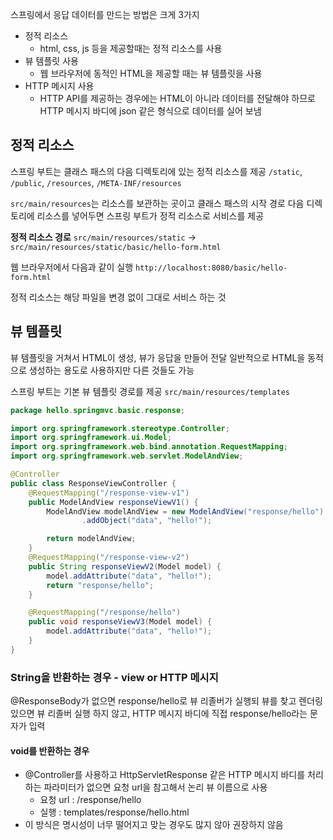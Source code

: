 스프링에서 응답 데이터를 만드는 방법은 크게 3가지
* 정적 리소스
  * html, css, js 등을 제공할때는 정적 리소스를 사용
* 뷰 템플릿 사용
  * 웹 브라우저에 동적인 HTML을 제공할 때는 뷰 템플릿을 사용
* HTTP 메시지 사용
  * HTTP API를 제공하는 경우에는 HTML이 아니라 데이터를 전달해야 하므로 HTTP 메시지 바디에 json 같은 형식으로 데이터를 실어 보냄

## 정적 리소스 
스프링 부트는 클래스 패스의 다음 디렉토리에 있는 정적 리소스를 제공
`/static`, `/public`, `/resources`, `/META-INF/resources`

`src/main/resources`는 리소스를 보관하는 곳이고 클래스 패스의 시작 경로
다음 디렉토리에 리소스를 넣어두면 스프링 부트가 정적 리소스로 서비스를 제공

**정적 리소스 경로**
`src/main/resources/static` -> `src/main/resources/static/basic/hello-form.html`

웹 브라우저에서 다음과 같이 실행
`http://localhost:8080/basic/hello-form.html`

정적 리소스는 해당 파일을 변경 없이 그대로 서비스 하는 것

## 뷰 템플릿
뷰 템플릿을 거쳐서 HTML이 생성, 뷰가 응답을 만들어 전달
일반적으로 HTML을 동적으로 생성하는 용도로 사용하지만 다른 것들도 가능

스프링 부트는 기본 뷰 템플릿 경로를 제공
`src/main/resources/templates`

```java
package hello.springmvc.basic.response;

import org.springframework.stereotype.Controller;
import org.springframework.ui.Model;
import org.springframework.web.bind.annotation.RequestMapping;
import org.springframework.web.servlet.ModelAndView;

@Controller
public class ResponseViewController {
    @RequestMapping("/response-view-v1")
    public ModelAndView responseViewV1() {
        ModelAndView modelAndView = new ModelAndView("response/hello")
                .addObject("data", "hello!");

        return modelAndView;
    }
    @RequestMapping("/response-view-v2")
    public String responseViewV2(Model model) {
        model.addAttribute("data", "hello!");
        return "response/hello";
    }

    @RequestMapping("/response/hello")
    public void responseViewV3(Model model) {
        model.addAttribute("data", "hello!");
    }
}
```
### String을 반환하는 경우 - view or HTTP 메시지
@ResponseBody가 없으면 response/hello로 뷰 리졸버가 실행되 뷰를 찾고 렌더링
있으면 뷰 리졸버 실행 하지 않고, HTTP 메시지 바디에 직접 response/hello라는 문자가 입력

#### void를 반환하는 경우
* @Controller를 사용하고 HttpServletResponse 같은 HTTP 메시지 바디를 처리하는 파라미터가 없으면 요청 url을 참고해서 논리 뷰 이름으로 사용
  * 요청 url : /response/hello
  * 실행 : templates/response/hello.html
* 이 방식은 명시성이 너무 떨어지고 맞는 경우도 많지 않아 권장하지 않음
